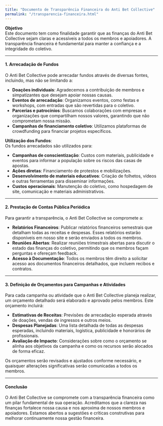 ```yaml
---
title: "Documento de Transparência Financeira do Anti Bet Collective"
permalink: "/transparencia-financeira.html"
---
```


**Objetivo**  
Este documento tem como finalidade garantir que as finanças do Anti Bet Collective sejam claras e acessíveis a todos os membros e apoiadores. A transparência financeira é fundamental para manter a confiança e a integridade do coletivo.

---

#### 1. Arrecadação de Fundos

O Anti Bet Collective pode arrecadar fundos através de diversas fontes, incluindo, mas não se limitando a:

- **Doações individuais**: Agradecemos a contribuição de membros e simpatizantes que desejam apoiar nossas causas.
- **Eventos de arrecadação**: Organizamos eventos, como festas e workshops, com entradas que são revertidas para o coletivo.
- **Parcerias e patrocínios**: Buscamos colaborações com empresas e organizações que compartilham nossos valores, garantindo que não comprometam nossa missão.
- **Campanhas de financiamento coletivo**: Utilizamos plataformas de crowdfunding para financiar projetos específicos.

**Utilização dos Fundos**:  
Os fundos arrecadados são utilizados para:

- **Campanhas de conscientização**: Custos com materiais, publicidade e eventos para informar a população sobre os riscos das casas de apostas.
- **Ações diretas**: Financiamento de protestos e mobilizações.
- **Desenvolvimento de materiais educativos**: Criação de folhetos, vídeos e outras ferramentas para disseminar informações.
- **Custos operacionais**: Manutenção do coletivo, como hospedagem de site, comunicação e materiais administrativos.

---

#### 2. Prestação de Contas Pública Periódica

Para garantir a transparência, o Anti Bet Collective se compromete a:

- **Relatórios Financeiros**: Publicar relatórios financeiros semestrais que detalham todas as receitas e despesas. Esses relatórios estarão disponíveis em nosso site e serão enviados a todos os membros.
- **Reuniões Abertas**: Realizar reuniões trimestrais abertas para discutir o estado das finanças do coletivo, permitindo que os membros façam perguntas e ofereçam feedback.
- **Acesso à Documentação**: Todos os membros têm direito a solicitar acesso aos documentos financeiros detalhados, que incluem recibos e contratos.

---

#### 3. Definição de Orçamentos para Campanhas e Atividades

Para cada campanha ou atividade que o Anti Bet Collective planeja realizar, um orçamento detalhado será elaborado e aprovado pelos membros. Este orçamento incluirá:

- **Estimativas de Receitas**: Previsões de arrecadação esperada através de doações, vendas de ingressos e outros meios.
- **Despesas Planejadas**: Uma lista detalhada de todas as despesas esperadas, incluindo materiais, logística, publicidade e honorários de profissionais.
- **Avaliação de Impacto**: Considerações sobre como o orçamento se alinha aos objetivos da campanha e como os recursos serão alocados de forma eficaz.

Os orçamentos serão revisados e ajustados conforme necessário, e quaisquer alterações significativas serão comunicadas a todos os membros.

---

#### Conclusão

O Anti Bet Collective se compromete com a transparência financeira como um pilar fundamental de sua operação. Acreditamos que a clareza nas finanças fortalece nossa causa e nos aproxima de nossos membros e apoiadores. Estamos abertos a sugestões e críticas construtivas para melhorar continuamente nossa gestão financeira.